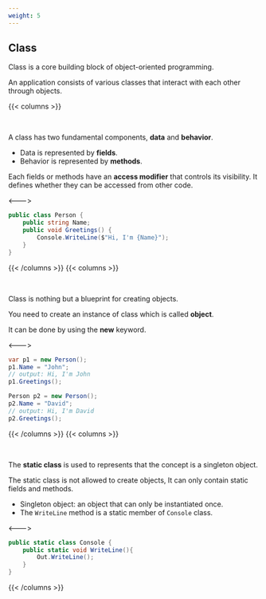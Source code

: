```yaml
---
weight: 5
---
```


## Class
Class is a core building block of object-oriented programming.

An application consists of various classes that interact with each other through objects.

{{< columns >}}

<br/>

A class has two fundamental components, **data** and **behavior**.
- Data is represented by **fields**.
- Behavior is represented by **methods**.

Each fields or methods have an **access modifier** that controls its visibility. It defines whether they can be accessed from other code.

<--->

```csharp
public class Person {
    public string Name;
    public void Greetings() {
        Console.WriteLine($"Hi, I'm {Name}");
    }
}
```

{{< /columns >}}
{{< columns >}}

<br/>

Class is nothing but a blueprint for creating objects.

You need to create an instance of class which is called **object**.

It can be done by using the **new** keyword.

<--->

```csharp
var p1 = new Person();
p1.Name = "John";
// output: Hi, I'm John
p1.Greetings();

Person p2 = new Person();
p2.Name = "David";
// output: Hi, I'm David
p2.Greetings();
```

{{< /columns >}}
{{< columns >}}

<br/>

The **static class** is used to represents that the concept is a singleton object.

The static class is not allowed to create objects, It can only contain static fields and methods.

- Singleton object: an object that can only be instantiated once.
- The `WriteLine` method is a static member of `Console` class.

<--->

```csharp
public static class Console {
    public static void WriteLine(){
        Out.WriteLine();
    }
}
```

{{< /columns >}}